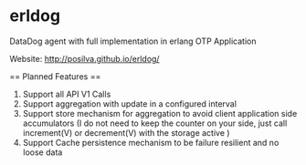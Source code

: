 # erldog
DataDog agent with full implementation in erlang OTP Application

Website: http://posilva.github.io/erldog/

== Planned Features ==

1. Support all API V1 Calls
2. Support aggregation with update in a configured interval
3. Support store mechanism for aggregation to avoid client application side accumulators (I do not need to keep the counter on your side, just call increment(V) or decrement(V) with the storage active )
4. Support Cache persistence mechanism to be failure resilient and  no loose data

  

 
